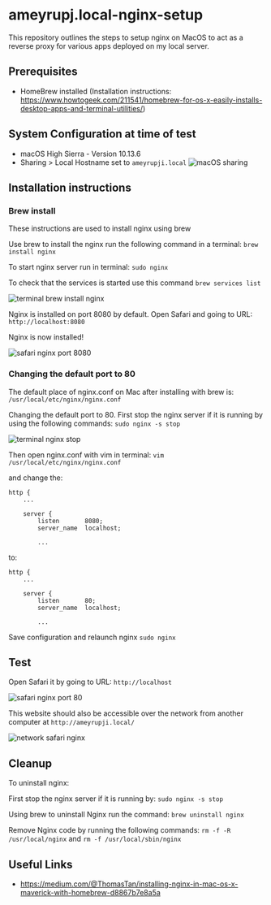 # ameyrupj.local-nginx-setup

This repository outlines the steps to setup nginx on MacOS to act as a reverse proxy for various apps deployed on my local server.

## Prerequisites 

- HomeBrew installed (Installation instructions: https://www.howtogeek.com/211541/homebrew-for-os-x-easily-installs-desktop-apps-and-terminal-utilities/)

## System Configuration at time of test

- macOS High Sierra - Version 10.13.6 
- Sharing > Local Hostname set to `ameyrupji.local` ![macOS sharing](images/macos-sharing-ameyrupji.local.png)

## Installation instructions

### Brew install

These instructions are used to install nginx using brew

Use brew to install the nginx run the following command in a terminal: `brew install nginx`

To start nginx server run in terminal: `sudo nginx`

To check that the services is started use this command `brew services list`

![terminal brew install nginx](images/terminal-brew-install-nginx.png)

Nginx is installed on port 8080 by default. Open Safari and going to URL: `http://localhost:8080`

Nginx is now installed!

![safari nginx port 8080](images/safari-nginx-8080.png)


### Changing the default port to 80

The default place of nginx.conf on Mac after installing with brew is:
`/usr/local/etc/nginx/nginx.conf`

Changing the default port to 80. First stop the nginx server if it is running by using the following commands:
`sudo nginx -s stop`

![terminal nginx stop](images/terminal-nginx-stop.png)

Then open nginx.conf with vim in terminal:
`vim /usr/local/etc/nginx/nginx.conf`

and change the:

```
http {
    ...

    server {
        listen       8080;
        server_name  localhost;

        ...
```

to:

```
http {
    ...

    server {
        listen       80;
        server_name  localhost;

        ...
```

Save configuration and relaunch nginx
`sudo nginx`

## Test 

Open Safari it by going to URL:
`http://localhost`

![safari nginx port 80](images/safari-nginx-80.png)

This website should also be accessible over the network from another computer at `http://ameyrupji.local/`

![network safari nginx](images/network-safari-nginx.png)



## Cleanup

To uninstall nginx:

First stop the nginx server if it is running by:
`sudo nginx -s stop`

Using brew to uninstall Nginx run the command: 
`brew uninstall nginx`

Remove Nginx code by running the following commands:
`rm -f -R /usr/local/nginx` and `rm -f /usr/local/sbin/nginx`


## Useful Links

- https://medium.com/@ThomasTan/installing-nginx-in-mac-os-x-maverick-with-homebrew-d8867b7e8a5a